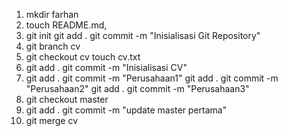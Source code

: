 1.  mkdir farhan
2.  touch README.md, 
3.  git init
    git add .
    git commit -m "Inisialisasi Git Repository"
4.  git branch cv
5.  git checkout cv
    touch cv.txt
6.  git add .
    git commit -m "Inisialisasi CV"
7.  git add .
    git commit -m "Perusahaan1"
    git add .
    git commit -m "Perusahaan2"
    git add .
    git commit -m "Perusahaan3"
8.  git checkout master
9.  git add .
    git commit -m "update master pertama"
10. git merge cv
